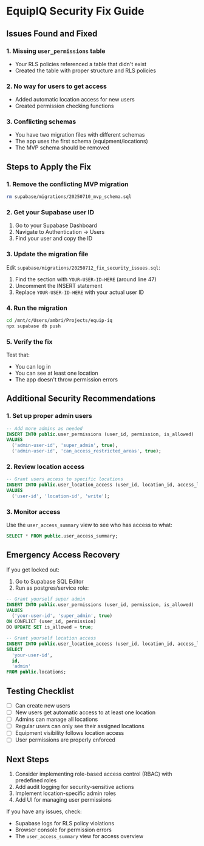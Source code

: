 # EquipIQ Security Fix Guide

## Issues Found and Fixed

### 1. **Missing `user_permissions` table**
- Your RLS policies referenced a table that didn't exist
- Created the table with proper structure and RLS policies

### 2. **No way for users to get access**
- Added automatic location access for new users
- Created permission checking functions

### 3. **Conflicting schemas**
- You have two migration files with different schemas
- The app uses the first schema (equipment/locations)
- The MVP schema should be removed

## Steps to Apply the Fix

### 1. Remove the conflicting MVP migration
```bash
rm supabase/migrations/20250710_mvp_schema.sql
```

### 2. Get your Supabase user ID
1. Go to your Supabase Dashboard
2. Navigate to Authentication → Users
3. Find your user and copy the ID

### 3. Update the migration file
Edit `supabase/migrations/20250712_fix_security_issues.sql`:
1. Find the section with `YOUR-USER-ID-HERE` (around line 47)
2. Uncomment the INSERT statement
3. Replace `YOUR-USER-ID-HERE` with your actual user ID

### 4. Run the migration
```bash
cd /mnt/c/Users/ambri/Projects/equip-iq
npx supabase db push
```

### 5. Verify the fix
Test that:
- You can log in
- You can see at least one location
- The app doesn't throw permission errors

## Additional Security Recommendations

### 1. **Set up proper admin users**
```sql
-- Add more admins as needed
INSERT INTO public.user_permissions (user_id, permission, is_allowed)
VALUES 
  ('admin-user-id', 'super_admin', true),
  ('admin-user-id', 'can_access_restricted_areas', true);
```

### 2. **Review location access**
```sql
-- Grant users access to specific locations
INSERT INTO public.user_location_access (user_id, location_id, access_level)
VALUES 
  ('user-id', 'location-id', 'write');
```

### 3. **Monitor access**
Use the `user_access_summary` view to see who has access to what:
```sql
SELECT * FROM public.user_access_summary;
```

## Emergency Access Recovery

If you get locked out:
1. Go to Supabase SQL Editor
2. Run as postgres/service role:
```sql
-- Grant yourself super admin
INSERT INTO public.user_permissions (user_id, permission, is_allowed)
VALUES 
  ('your-user-id', 'super_admin', true)
ON CONFLICT (user_id, permission) 
DO UPDATE SET is_allowed = true;

-- Grant yourself location access
INSERT INTO public.user_location_access (user_id, location_id, access_level)
SELECT 
  'your-user-id',
  id,
  'admin'
FROM public.locations;
```

## Testing Checklist

- [ ] Can create new users
- [ ] New users get automatic access to at least one location
- [ ] Admins can manage all locations
- [ ] Regular users can only see their assigned locations
- [ ] Equipment visibility follows location access
- [ ] User permissions are properly enforced

## Next Steps

1. Consider implementing role-based access control (RBAC) with predefined roles
2. Add audit logging for security-sensitive actions
3. Implement location-specific admin roles
4. Add UI for managing user permissions

If you have any issues, check:
- Supabase logs for RLS policy violations
- Browser console for permission errors
- The `user_access_summary` view for access overview
